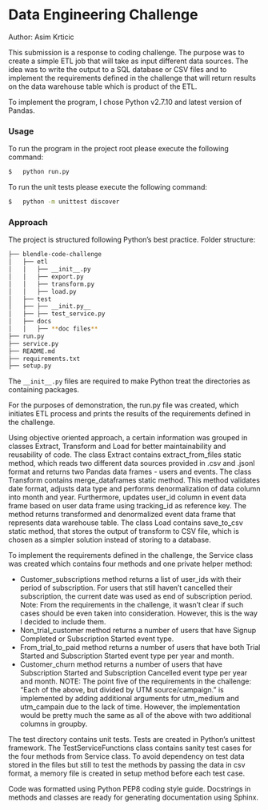 ﻿#  Data Engineering Challenge

Author: Asim Krticic

This submission is a response to coding challenge. The purpose was to create a simple ETL job that will take as input different data sources. The idea was to write the output to a SQL database or CSV files and to implement the requirements defined in the challenge that will return results on the data warehouse table which is product of the ETL.

To implement the program, I chose Python v2.7.10 and latest version of Pandas.


### Usage

To run the program in the project root please execute the following command:
```sh
$ 	python run.py
```

To run the unit tests please execute the following command:
```sh 
$   python -m unittest discover
```

### Approach

The project is structured following Python’s best practice.
Folder structure:
```bash
├── blendle-code-challenge
│   ├── etl
│   │   ├── __init__.py
│   │   ├── export.py
│   │   ├── transform.py
│   │   ├── load.py
│   ├── test
│   ├── ├── __init.py__
│   ├── ├── test_service.py
│   ├── docs
│   │   ├── **doc files**
├── run.py
├── service.py
├── README.md
├── requirements.txt
├── setup.py
```
The `__init__.py` files are required to make Python treat the directories as containing packages.

For the purposes of demonstration, the run.py file was created, which initiates ETL process and prints the results of the requirements defined in the challenge.

Using objective oriented approach, a certain information was grouped in classes Extract, Transform and Load for better maintainability and reusability of code.
The class Extract contains extract_from_files static method, which reads two different data sources provided in .csv and .jsonl format and returns two Pandas data frames - users and events.
The class Transform contains merge_dataframes static method. This method validates date format, adjusts data type and performs denormalization of data column into month and year. Furthermore, updates user_id column in event data frame based on user data frame using tracking_id as reference key. The method returns transformed and denormalized event data frame that represents data warehouse table.
The class Load contains save_to_csv static method, that stores the output of transform to CSV file, which is chosen as a simpler solution instead of storing to a database.

To implement the requirements defined in the challenge, the Service class was created which contains four methods and one private helper method:
- Customer_subscriptions method returns a list of user_ids with their period of subscription. For users that still haven’t cancelled their subscription, the current date was used as end of subscription period. Note: From the requirements in the challenge, it wasn’t clear if such cases should be even taken into consideration. However, this is the way I decided to include them.
- Non_trial_customer method returns a number of users that have Signup Completed or Subscription Started event type.
- From_trial_to_paid method returns a number of users that have both Trial Started and Subscription Started event type per year and month.
- Customer_churn method returns a number of users that have Subscription Started and Subscription Cancelled event type per year and month.
NOTE: The point five of the requirements in the challenge: “Each of the above, but divided by UTM source/campaign.” is implemented by adding additional arguments for utm_medium and utm_campain due to the lack of time. However, the implementation would be pretty much the same as all of the above with two additional columns in groupby.

The test directory contains unit tests. Tests are created in Python’s unittest framework. The TestServiceFunctions class contains sanity test cases for the four methods from Service class. To avoid dependency on test data stored in the files but still to test the methods by passing the data in csv format, a memory file is created in setup method before each test case.



Code was formatted using Python PEP8 coding style guide. Docstrings in methods and classes are ready for generating documentation using Sphinx.





